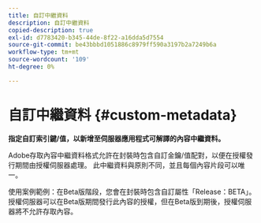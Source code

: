 ```yaml
---
title: 自訂中繼資料
description: 自訂中繼資料
copied-description: true
exl-id: d7783420-b345-44de-8f22-a16dda5d7554
source-git-commit: be43bbbd1051886c8979ff590a3197b2a7249b6a
workflow-type: tm+mt
source-wordcount: '109'
ht-degree: 0%

---
```


# 自訂中繼資料 {#custom-metadata}

**指定自訂索引鍵/值，以新增至伺服器應用程式可解譯的內容中繼資料。**

Adobe存取內容中繼資料格式允許在封裝時包含自訂金鑰/值配對，以便在授權發行期間由授權伺服器處理。 此中繼資料與原則不同，並且每個內容片段可以唯一。

使用案例範例：在Beta版階段，您會在封裝時包含自訂屬性「Release：BETA」。 授權伺服器可以在Beta版期間發行此內容的授權，但在Beta版到期後，授權伺服器將不允許存取內容。
